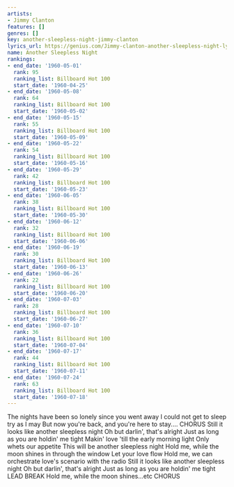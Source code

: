 ```yaml
---
artists:
- Jimmy Clanton
features: []
genres: []
key: another-sleepless-night-jimmy-clanton
lyrics_url: https://genius.com/Jimmy-clanton-another-sleepless-night-lyrics
name: Another Sleepless Night
rankings:
- end_date: '1960-05-01'
  rank: 95
  ranking_list: Billboard Hot 100
  start_date: '1960-04-25'
- end_date: '1960-05-08'
  rank: 64
  ranking_list: Billboard Hot 100
  start_date: '1960-05-02'
- end_date: '1960-05-15'
  rank: 55
  ranking_list: Billboard Hot 100
  start_date: '1960-05-09'
- end_date: '1960-05-22'
  rank: 54
  ranking_list: Billboard Hot 100
  start_date: '1960-05-16'
- end_date: '1960-05-29'
  rank: 42
  ranking_list: Billboard Hot 100
  start_date: '1960-05-23'
- end_date: '1960-06-05'
  rank: 38
  ranking_list: Billboard Hot 100
  start_date: '1960-05-30'
- end_date: '1960-06-12'
  rank: 32
  ranking_list: Billboard Hot 100
  start_date: '1960-06-06'
- end_date: '1960-06-19'
  rank: 30
  ranking_list: Billboard Hot 100
  start_date: '1960-06-13'
- end_date: '1960-06-26'
  rank: 22
  ranking_list: Billboard Hot 100
  start_date: '1960-06-20'
- end_date: '1960-07-03'
  rank: 28
  ranking_list: Billboard Hot 100
  start_date: '1960-06-27'
- end_date: '1960-07-10'
  rank: 36
  ranking_list: Billboard Hot 100
  start_date: '1960-07-04'
- end_date: '1960-07-17'
  rank: 44
  ranking_list: Billboard Hot 100
  start_date: '1960-07-11'
- end_date: '1960-07-24'
  rank: 63
  ranking_list: Billboard Hot 100
  start_date: '1960-07-18'
---
```

The nights have been so lonely since you went away
I could not get to sleep try as I may
But now you're back, and you're here to stay....
CHORUS
Still it looks like another sleepless night
Oh but darlin', that's alright Just as long as you are holdin' me tight
Makin' love 'till the early morning light
Only whets our appetite
This will be another sleepless night
Hold me, while the moon shines in through the window
Let your love flow
Hold me, we can orchestrate love's scenario with the radio
Still it looks like another sleepless night
Oh but darlin', that's alright
Just as long as you are holdin' me tight
LEAD BREAK
Hold me, while the moon shines...etc
CHORUS
